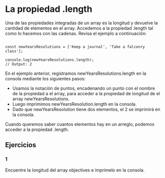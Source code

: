 # La propiedad .length

Una de las propiedades integradas de un array es la longitud y devuelve la cantidad de elementos en el array. Accedemos a la propiedad .length tal como lo hacemos con las cadenas. Revisa el ejemplo a continuación:

~~~

const newYearsResolutions = ['Keep a journal', 'Take a falconry class'];
 
console.log(newYearsResolutions.length);
// Output: 2

~~~

En el ejemplo anterior, registramos newYearsResolutions.length en la consola mediante los siguientes pasos:

- Usamos la notación de puntos, encadenando un punto con el nombre de la propiedad a el array, para acceder a la propiedad de longitud de el array newYearsResolutions.
- Luego imprimimos newYearsResolution.length en la consola.
- Dado que newYearsResolution tiene dos elementos, el 2 se imprimirá en la consola.

Cuando queremos saber cuantos elementos hay en un arreglo, podemos acceder a la propiedad .length.

## Ejercicios

### 1

Encuentre la longitud del array objectives e imprimelo en la consola.
